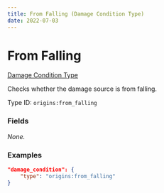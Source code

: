 ```yaml
---
title: From Falling (Damage Condition Type)
date: 2022-07-03
---
```


#   From Falling

[Damage Condition Type](../damage_condition_types.md)

Checks whether the damage source is from falling.

Type ID: `origins:from_falling`


### Fields

_None._


### Examples

```json
"damage_condition": {
    "type": "origins:from_falling"
}
```
